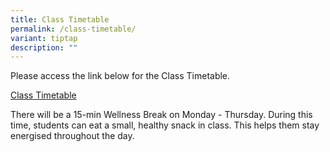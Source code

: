 ```yaml
---
title: Class Timetable
permalink: /class-timetable/
variant: tiptap
description: ""
---
```

<p>Please access the link below for the Class Timetable.</p>
<p><a href="https://yuanchingsec.edupage.org/timetable/" rel="noopener nofollow" target="_blank">Class Timetable</a>
</p>
<p>There will be a 15-min Wellness Break on Monday - Thursday. During this
time, students can eat a small, healthy snack in class. This helps them
stay energised throughout the day.</p>